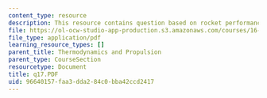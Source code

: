 ```yaml
---
content_type: resource
description: This resource contains question based on rocket performance.
file: https://ol-ocw-studio-app-production.s3.amazonaws.com/courses/16-01-unified-engineering-i-ii-iii-iv-fall-2005-spring-2006/96640157faa3dda284c0bba42ccd2417_q17.PDF
file_type: application/pdf
learning_resource_types: []
parent_title: Thermodynamics and Propulsion
parent_type: CourseSection
resourcetype: Document
title: q17.PDF
uid: 96640157-faa3-dda2-84c0-bba42ccd2417
---
```

